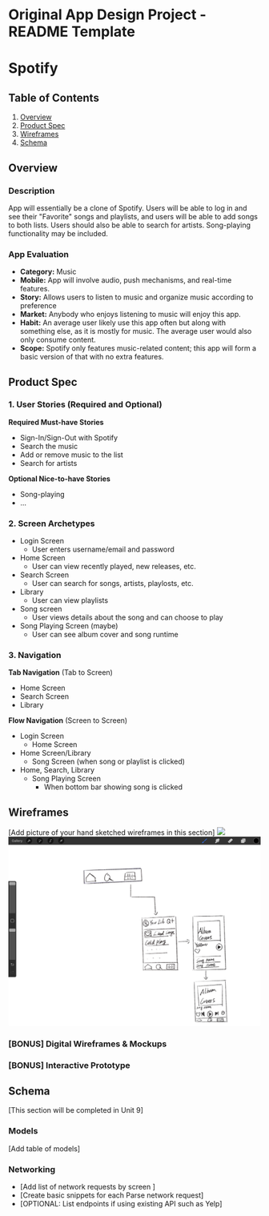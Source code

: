 Original App Design Project - README Template
===

# Spotify

## Table of Contents
1. [Overview](#Overview)
1. [Product Spec](#Product-Spec)
1. [Wireframes](#Wireframes)
1. [Schema](#Schema)

## Overview
### Description
App will essentially be a clone of Spotify. Users will be able to log in and see their "Favorite" songs and playlists, and users will be able to add songs to both lists. Users should also be able to search for artists. Song-playing functionality may be included.

### App Evaluation

- **Category:** Music
- **Mobile:** App will involve audio, push mechanisms, and real-time features. 
- **Story:** Allows users to listen to music and organize music according to preference
- **Market:** Anybody who enjoys listening to music will enjoy this app.
- **Habit:** An average user likely use this app often but along with something else, as it is mostly for music. The average user would also only consume content.
- **Scope:** Spotify only features music-related content; this app will form a basic version of that with no extra features.

## Product Spec

### 1. User Stories (Required and Optional)

**Required Must-have Stories**

* Sign-In/Sign-Out with Spotify
* Search the music
* Add or remove music to the list
* Search for artists

**Optional Nice-to-have Stories**

* Song-playing 
* ...

### 2. Screen Archetypes

* Login Screen
   * User enters username/email and password
* Home Screen
   * User can view recently played, new releases, etc.
* Search Screen
   * User can search for songs, artists, playlosts, etc.
* Library
   * User can view playlists
* Song screen
    * User views details about the song and can choose to play
* Song Playing Screen (maybe)
    * User can see album cover and song runtime

### 3. Navigation

**Tab Navigation** (Tab to Screen)

* Home Screen
* Search Screen
* Library

**Flow Navigation** (Screen to Screen)

* Login Screen
   * Home Screen
* Home Screen/Library
   * Song Screen (when song or playlist is clicked)
* Home, Search, Library
    * Song Playing Screen
        * When bottom bar showing song is clicked

## Wireframes
[Add picture of your hand sketched wireframes in this section]
<img src="img1.png" width=600>
<img src="img2.jpg" width=600>

### [BONUS] Digital Wireframes & Mockups

### [BONUS] Interactive Prototype

## Schema 
[This section will be completed in Unit 9]
### Models
[Add table of models]
### Networking
- [Add list of network requests by screen ]
- [Create basic snippets for each Parse network request]
- [OPTIONAL: List endpoints if using existing API such as Yelp]
